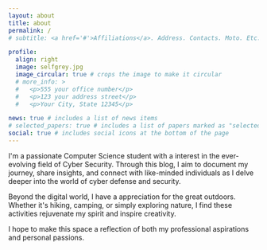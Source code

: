 ```yaml
---
layout: about
title: about
permalink: /
# subtitle: <a href='#'>Affiliations</a>. Address. Contacts. Moto. Etc.

profile:
  align: right
  image: selfgrey.jpg
  image_circular: true # crops the image to make it circular
  # more_info: >
  #   <p>555 your office number</p>
  #   <p>123 your address street</p>
  #   <p>Your City, State 12345</p>

news: true # includes a list of news items
# selected_papers: true # includes a list of papers marked as "selected={true}"
social: true # includes social icons at the bottom of the page
---
```


I'm a passionate Computer Science student with a interest in the ever-evolving field of Cyber Security. Through this blog, I aim to document my journey, share insights, and connect with like-minded individuals as I delve deeper into the world of cyber defense and security.

Beyond the digital world, I have a appreciation for the great outdoors. Whether it's hiking, camping, or simply exploring nature, I find these activities rejuvenate my spirit and inspire creativity. 

I hope to make this space a reflection of both my professional aspirations and personal passions.

